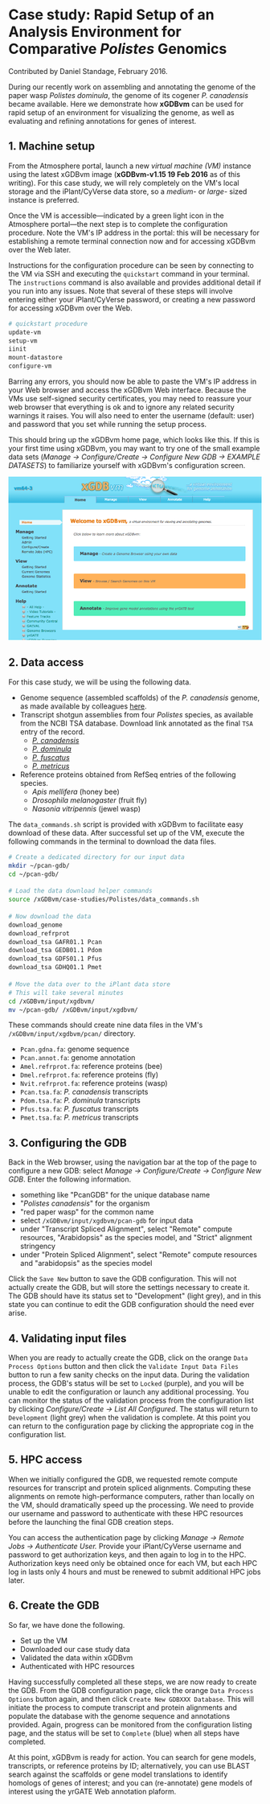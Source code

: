 # Case study: Rapid Setup of an Analysis Environment for Comparative *Polistes* Genomics

Contributed by Daniel Standage, February 2016.

During our recently work on assembling and annotating the genome of the paper wasp *Polistes dominula*, the genome of its cogener *P. canadensis* became available.
Here we demonstrate how **xGDBvm** can be used for rapid setup of an environment for visualizing the genome, as well as evaluating and refining annotations for genes of interest.

## 1. Machine setup

From the Atmosphere portal, launch a new *virtual machine (VM)* instance using the latest xGDBvm image (**xGDBvm-v1.15 19 Feb 2016** as of this writing).
For this case study, we will rely completely on the VM's local storage and the iPlant/CyVerse data store, so a *medium-* or *large-* sized instance is preferred.

Once the VM is accessible—indicated by a green light icon in the Atmosphere portal—the next step is to complete the configuration procedure.
Note the VM's IP address in the portal: this will be necessary for establishing a remote terminal connection now and for accessing xGDBvm over the Web later.

Instructions for the configuration procedure can be seen by connecting to the VM via SSH and executing the `quickstart` command in your terminal.
The `instructions` command is also available and provides additional detail if you run into any issues.
Note that several of these steps will involve entering either your iPlant/CyVerse password, or creating a new password for accessing xGDBvm over the Web.

```bash
# quickstart procedure
update-vm
setup-vm
iinit
mount-datastore
configure-vm
```

Barring any errors, you should now be able to paste the VM's IP address in your Web browser and access the xGDBvm Web interface.
Because the VMs use self-signed security certificates, you may need to reassure your web browser that everything is ok and to ignore any related security warnings it raises.
You will also need to enter the username (default: user) and password that you set while running the setup process.

This should bring up the xGDBvm home page, which looks like this.
If this is your first time using xGDBvm, you may want to try one of the small example data sets (*Manage -> Configure/Create -> Configure New GDB -> EXAMPLE DATASETS*) to familiarize yourself with xGDBvm's configuration screen.

![xGDBvm Home Page](xgdbvm-splash.png)

## 2. Data access

For this case study, we will be using the following data.

- Genome sequence (assembled scaffolds) of the *P. canadensis* genome, as made available by colleagues [here](http://wasp.crg.eu/download.html).
- Transcript shotgun assemblies from four *Polistes* species, as available from the NCBI TSA database.
  Download link annotated as the final `TSA` entry of the record.
    - [*P. canadensis*](http://www.ncbi.nlm.nih.gov/nuccore/GAFR00000000.1)
    - [*P. dominula*](http://www.ncbi.nlm.nih.gov/nuccore/GEDB00000000.1)
    - [*P. fuscatus*](http://www.ncbi.nlm.nih.gov/nuccore/GDFS00000000.1)
    - [*P. metricus*](http://www.ncbi.nlm.nih.gov/nuccore/GDHQ00000000.1)
- Reference proteins obtained from RefSeq entries of the following species.
    - *Apis mellifera* (honey bee)
    - *Drosophila melanogaster* (fruit fly)
    - *Nasonia vitripennis* (jewel wasp)

The `data_commands.sh` script is provided with xGDBvm to facilitate easy download of these data.
After successful set up of the VM, execute the following commands in the terminal to download the data files.

```bash
# Create a dedicated directory for our input data
mkdir ~/pcan-gdb/
cd ~/pcan-gdb/

# Load the data download helper commands
source /xGDBvm/case-studies/Polistes/data_commands.sh

# Now download the data
download_genome
download_refrprot
download_tsa GAFR01.1 Pcan
download_tsa GEDB01.1 Pdom
download_tsa GDFS01.1 Pfus
download_tsa GDHQ01.1 Pmet

# Move the data over to the iPlant data store
# This will take several minutes
cd /xGDBvm/input/xgdbvm/
mv ~/pcan-gdb/ /xGDBvm/input/xgdbvm/
```

These commands should create nine data files in the VM's `/xGDBvm/input/xgdbvm/pcan/` directory.

- `Pcan.gdna.fa`: genome sequence
- `Pcan.annot.fa`: genome annotation
- `Amel.refrprot.fa`: reference proteins (bee)
- `Dmel.refrprot.fa`: reference proteins (fly)
- `Nvit.refrprot.fa`: reference proteins (wasp)
- `Pcan.tsa.fa`: *P. canadensis* transcripts
- `Pdom.tsa.fa`: *P. dominula* transcripts
- `Pfus.tsa.fa`: *P. fuscatus* transcripts
- `Pmet.tsa.fa`: *P. metricus* transcripts

## 3. Configuring the GDB

Back in the Web browser, using the navigation bar at the top of the page to configure a new GDB: select *Manage -> Configure/Create -> Configure New GDB*.
Enter the following information.

- something like "PcanGDB" for the unique database name
- "*Polistes canadensis*" for the organism
- "red paper wasp" for the common name
- select `/xGDBvm/input/xgdbvm/pcan-gdb` for input data
- under "Transcript Spliced Alignment", select "Remote" compute resources, "Arabidopsis" as the species model, and "Strict" alignment stringency
- under "Protein Spliced Alignment", select "Remote" compute resources and "arabidopsis" as the species model

Click the `Save New` button to save the GDB configuration.
This will not actually create the GDB, but will store the settings necessary to create it.
The GDB should have its status set to "Development" (light grey), and in this state you can continue to edit the GDB configuration should the need ever arise.

## 4. Validating input files

When you are ready to actually create the GDB, click on the orange `Data Process Options` button and then click the `Validate Input Data Files` button to run a few sanity checks on the input data.
During the validation process, the GDB's status will be set to `Locked` (purple), and you will be unable to edit the configuration or launch any additional processing.
You can monitor the status of the validation process from the configuration list by clicking *Configure/Create -> List All Configured*.
The status will return to `Development` (light grey) when the validation is complete.
At this point you can return to the configuration page by clicking the appropriate cog in the configuration list.

## 5. HPC access

When we initially configured the GDB, we requested remote compute resources for transcript and protein spliced alignments.
Computing these alignments on remote high-performance computers, rather than locally on the VM, should dramatically speed up the processing.
We need to provide our username and password to authenticate with these HPC resources before the launching the final GDB creation steps.

You can access the authentication page by clicking *Manage -> Remote Jobs -> Authenticate User.*
Provide your iPlant/CyVerse username and password to get authorization keys, and then again to log in to the HPC.
Authorization keys need only be obtained once for each VM, but each HPC log in lasts only 4 hours and must be renewed to submit additional HPC jobs later.

## 6. Create the GDB

So far, we have done the following.

- Set up the VM
- Downloaded our case study data
- Validated the data within xGDBvm
- Authenticated with HPC resources

Having successfully completed all these steps, we are now ready to create the GDB.
From the GDB configuration page, click the orange `Data Process Options` button again, and then click `Create New GDBXXX Database`.
This will initiate the process to compute transcript and protein alignments and populate the database with the genome sequence and annotations provided.
Again, progress can be monitored from the configuration listing page, and the status will be set to `Complete` (blue) when all steps have completed.

At this point, xGDBvm is ready for action.
You can search for gene models, transcripts, or reference proteins by ID; alternatively, you can use BLAST search against the scaffolds or gene model translations to identify homologs of genes of interest; and you can (re-annotate) gene models of interest using the yrGATE Web annotation plaform.
